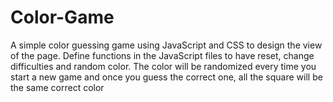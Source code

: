 # Color-Game
A simple color guessing game using JavaScript and CSS to design the view of the page. Define functions in the JavaScript files to have reset, change difficulties and random color. The color will be randomized every time you start a new game and once you guess the correct one, all the square will be the same correct color
